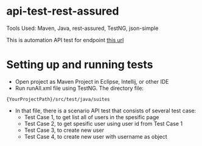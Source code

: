 # api-test-rest-assured

Tools Used: Maven, Java, rest-assured, TestNG, json-simple

This is automation API test for endpoint [this url](https://reqres.in/)

# Setting up and running tests

* Open project as Maven Project in Eclipse, Intellij, or other IDE
* Run runAll.xml file using TestNG. The directory file:
```
{YourProjectPath}/src/test/java/suites
```
* In that file, there is a scenario API test that consists of several test case:
	* Test Case 1, to get list all of users in the spesific page
	* Test Case 2, to get spesific user using user id from Test Case 1
	* Test Case 3, to create new user
    * Test Case 4, to create new user with username as object